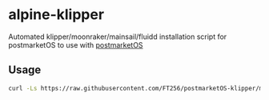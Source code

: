 # alpine-klipper

Automated klipper/moonraker/mainsail/fluidd installation script for postmarketOS to use with [postmarketOS](https://postmarketos.org/)

## Usage

```bash
curl -Ls https://raw.githubusercontent.com/FT256/postmarketOS-klipper/master/install.sh | bash -s
```
